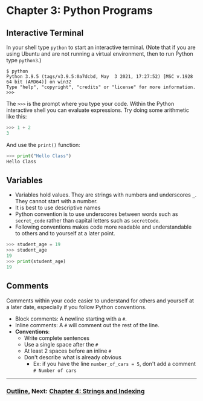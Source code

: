 # Chapter 3: Python Programs

## Interactive Terminal

In your shell type `python` to start an interactive terminal.  (Note that if you are using Ubuntu and are not running a virtual environment, then to run Python type `python3`.)
```
$ python
Python 3.9.5 (tags/v3.9.5:0a7dcbd, May  3 2021, 17:27:52) [MSC v.1928 64 bit (AMD64)] on win32
Type "help", "copyright", "credits" or "license" for more information.
>>>
```
The `>>>` is the prompt where you type your code.  Within the Python interactive shell you can evaluate expressions.  Try doing some arithmetic like this:
```python
>>> 1 + 2
3
```
And use the `print()` function:
```python
>>> print("Hello Class")
Hello Class
```

## Variables

* Variables hold values.  They are strings with numbers and underscores `_`.  They cannot start with a number. 
* It is best to use descriptive names
* Python convention is to use underscores between words such as `secret_code` rather than capital letters such as `secretCode`.
* Following conventions makes code more readable and understandable to others and to yourself at a later point.
```python
>>> student_age = 19
>>> student_age
19
>>> print(student_age)
19
```

## Comments
Comments within your code easier to understand for others and yourself at a later date, especially if you follow Python conventions.
* Block comments: A newline starting with a `#`.  
* Inline comments: A `#` will comment out the rest of the line.
* **Conventions**:
  * Write complete sentences
  * Use a single space after the `#`
  * At least 2 spaces before an inline `#`
  * Don't describe what is already obvious
    * Ex: if you have the line `number_of_cars = 5`, don't add a comment `# Number of cars`

___
### [Outline](README.md), Next: [Chapter 4: Strings and Indexing](Chapter_04_Strings_and_Indexing.md)
